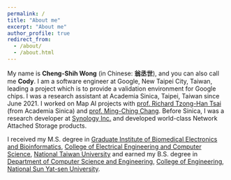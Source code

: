 ```yaml
---
permalink: /
title: "About me"
excerpt: "About me"
author_profile: true
redirect_from: 
  - /about/
  - /about.html
---
```


My name is **Cheng-Shih Wong** (in Chinese: **翁丞世**), and you can also call me **Cody**.
I am a software engineer at Google, New Taipei City, Taiwan, leading a project
which is to provide a validation environment for Google chips.
I was a research assistant at Academia Sinica, Taipei, Taiwan since June 2021.
I worked on Map AI projects with [prof. Richard Tzong-Han Tsai](https://www.iisr.csie.ncu.edu.tw/faculty) (from Academia Sinica) and [prof. Ming-Ching Chang](https://www.albany.edu/faculty/mchang2/).
Before Sinica,
I was a research developer at [Synology Inc.](www.synology.com) and developed world-class Network Attached Storage products.

I received my M.S. degree in [Graduate Institute of Biomedical Electronics and Bioinformatics](http://www.bebi.ntu.edu.tw/web/index/index.jsp?lang=en), [College of Electrical Engineering and Computer Science](http://www.eecs.ntu.edu.tw/?locale=en), [National Taiwan University](https://www.ntu.edu.tw/english/) and earned my B.S. degree in [Department of Computer Science and Engineering](https://cse.nsysu.edu.tw/), [College of Engineering](https://www.engnsysu.com.tw/), [National Sun Yat-sen University](https://www.nsysu.edu.tw/?Lang=en).

<!--Research interests-->
<!--======-->
<!--My research interests lie in  computer vision and visual representation learning, self-supervised machine learning, and resource-limited system profiling and application of embedded systems. I aim to push the line of machine vision understanding closer to that of human vision understanding and to minimize the boundary between computer vision algorithms and operating system architecture.-->
